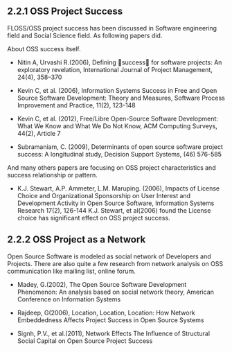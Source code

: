## 2.2.1 OSS Project Success

FLOSS/OSS project success has been discussed in Software engineering field and Social Science field. As following papers did.

About OSS success itself.
- Nitin A, Urvashi R.(2006), Defining success for software projects: An exploratory revelation, International Journal of Project Management, 24(4), 358–370

- Kevin C, et al. (2006), Information Systems Success in Free and Open Source Software Development: Theory and Measures, Software Process Improvement and Practice, 11(2), 123-148

- Kevin C, et al. (2012), Free/Libre Open-Source Software Development: What We Know and What We Do Not Know, ACM Computing Surveys, 44(2), Article 7

- Subramaniam, C. (2009), Determinants of open source software project success: A longitudinal study, Decision Support Systems, (46) 576-585


And many others papers are focusing on OSS project characteristics and success relationship or pattern.

- K.J. Stewart, A.P. Ammeter, L.M. Maruping. (2006), Impacts of License Choice and Organizational Sponsorship on User Interest and Development Activity in Open Source Software, Information Systems Research 17(2), 126-144
K.J. Stewart, et al(2006) found the License choice has significant effect on OSS project success.


## 2.2.2 OSS Project as a Network

Open Source Software is modeled as social network of Developers and Projects.
There are also quite a few research from network analysis on OSS communication like mailing list, online forum.

- Madey, G.(2002), The Open Source Software Development Phenomenon: An analysis based on social network theory, American Conference on Information Systems

- Rajdeep, G(2006), Location, Location, Location: How Network Embeddedness Affects Project Success in Open Source Systems


- Signh, P.V., et al.(2011), Network Effects The Influence of Structural Social Capital on Open Source Project Success
